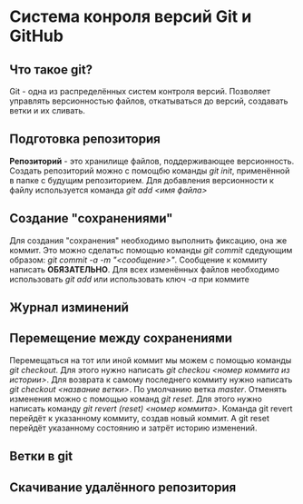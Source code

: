 # Система конроля версий Git и GitHub

## Что такое git?

Git - одна из распределённых систем контроля версий. Позволяет управлять версионностью 
файлов, откатываться до версий, создавать ветки и их сливать.

## Подготовка репозитория

**Репозиторий** - это хранилище файлов, поддерживающее версионность.
Создать репозиторий можно с помощбю команды *git init*, применённой в папке с будущим 
репозиторием.
Для добавления версионности к файлу используется команда *git add <имя файла>*

## Создание "сохранениями"

Для создания "сохранения" необходимо выполнить фиксацию, она же коммит.
Это можно сделатьс помощью команды *git commit* сдедующим образом: *git commit -a -m "<сообщение>"*. 
Сообщение к коммиту написать **ОБЯЗАТЕЛЬНО**.
Для всех изменённых файлов необходимо использовать *git add* или использовать ключ 
*-а* при коммите

## Журнал изминений

## Перемещение между сохранениями

Перемещаться на тот или иной коммит мы можем с помощью команды *git checkout*. Для 
этого нужно написать *git checkou <номер коммита из истории>*. Для  возврата к самому
последнего коммиту нужно написать *git checkout <название ветки>*. По умолчанию ветка *master*.
Отменять изменения можно с помощью команд *git reset*. Для этого нужно 
написать команду *git revert (reset) <номер коммита>*. Команда git revert перейдёт к 
указанному коммиту, создав новый коммит. А git reset перейдёт указанному состоянию и 
затрёт историю изменений.

## Ветки в git

## Скачивание удалённого репозитория